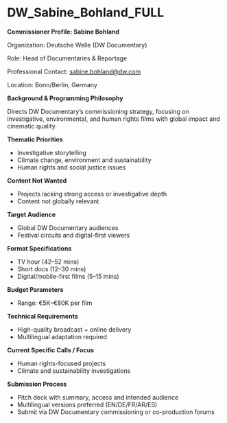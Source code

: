 # DW_Sabine_Bohland_FULL

**Commissioner Profile: Sabine Bohland**

Organization: Deutsche Welle (DW Documentary)

Role: Head of Documentaries & Reportage

Professional Contact: sabine.bohland@dw.com

Location: Bonn/Berlin, Germany

**Background & Programming Philosophy**

Directs DW Documentary’s commissioning strategy, focusing on investigative, environmental, and human rights films with global impact and cinematic quality.

**Thematic Priorities**

- Investigative storytelling
- Climate change, environment and sustainability
- Human rights and social justice issues

**Content Not Wanted**

- Projects lacking strong access or investigative depth
- Content not globally relevant

**Target Audience**

- Global DW Documentary audiences
- Festival circuits and digital-first viewers

**Format Specifications**

- TV hour (42–52 mins)
- Short docs (12–30 mins)
- Digital/mobile-first films (5–15 mins)

**Budget Parameters**

- Range: €5K–€80K per film

**Technical Requirements**

- High-quality broadcast + online delivery
- Multilingual adaptation required

**Current Specific Calls / Focus**

- Human rights-focused projects
- Climate and sustainability investigations

**Submission Process**

- Pitch deck with summary, access and intended audience
- Multilingual versions preferred (EN/DE/FR/AR/ES)
- Submit via DW Documentary commissioning or co-production forums